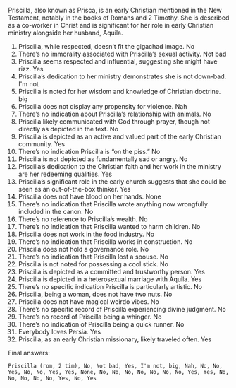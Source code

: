 Priscilla, also known as Prisca, is an early Christian mentioned in the New Testament, notably in the books of Romans and 2 Timothy. She is described as a co-worker in Christ and is significant for her role in early Christian ministry alongside her husband, Aquila.

1. Priscilla, while respected, doesn’t fit the gigachad image. No
2. There’s no immorality associated with Priscilla’s sexual activity. Not bad
3. Priscilla seems respected and influential, suggesting she might have rizz. Yes
4. Priscilla’s dedication to her ministry demonstrates she is not down-bad. I'm not
5. Priscilla is noted for her wisdom and knowledge of Christian doctrine. big
6. Priscilla does not display any propensity for violence. Nah
7. There’s no indication about Priscilla’s relationship with animals. No
8. Priscilla likely communicated with God through prayer, though not directly as depicted in the text. No
9. Priscilla is depicted as an active and valued part of the early Christian community. Yes
10. There’s no indication Priscilla is “on the piss.” No
11. Priscilla is not depicted as fundamentally sad or angry. No
12. Priscilla’s dedication to the Christian faith and her work in the ministry are her redeeming qualities. Yes
13. Priscilla’s significant role in the early church suggests that she could be seen as an out-of-the-box thinker. Yes
14. Priscilla does not have blood on her hands. None
15. There’s no indication that Priscilla wrote anything now wrongfully included in the canon. No
16. There’s no reference to Priscilla’s wealth. No
17. There’s no indication that Priscilla wanted to harm children. No
18. Priscilla does not work in the food industry. No
19. There’s no indication that Priscilla works in construction. No
20. Priscilla does not hold a governance role. No
21. There’s no indication that Priscilla lost a spouse. No
22. Priscilla is not noted for possessing a cool stick. No
23. Priscilla is depicted as a committed and trustworthy person. Yes
24. Priscilla is depicted in a heterosexual marriage with Aquila. Yes
25. There’s no specific indication Priscilla is particularly artistic. No
26. Priscilla, being a woman, does not have two nuts. No
27. Priscilla does not have magical weirdo vibes. No
28. There’s no specific record of Priscilla experiencing divine judgment. No
29. There’s no record of Priscilla being a whinger. No
30. There’s no indication of Priscilla being a quick runner. No
31. Everybody loves Persia. Yes
32. Priscilla, as an early Christian missionary, likely traveled often. Yes

Final answers:

```Priscilla (rom, 2 tim), No, Not bad, Yes, I'm not, big, Nah, No, No, Yes, No, No, Yes, Yes, None, No, No, No, No, No, No, No, Yes, Yes, No, No, No, No, No, Yes, No, Yes```